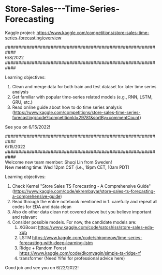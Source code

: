 # Store-Sales---Time-Series-Forecasting
Kaggle project: https://www.kaggle.com/competitions/store-sales-time-series-forecasting/overview

############################################################ <br />
6/8/2022 <br />
############################################################ <br />

Learning objectives: 
1. Clean and merge data for both train and test dataset for later time series analysis
2. Get familiar with popular time-series related models (e.g., RNN, LSTM, GRU, etc.)
3. Read online guide about how to do time series analysis (https://www.kaggle.com/competitions/store-sales-time-series-forecasting/code?competitionId=29781&sortBy=commentCount)

See you on 6/15/2022! 


############################################################ <br />
6/15/2022 <br />
############################################################ <br />
Welcome new team member: Shuqi Lin from Sweden! <br />
New meeting time: Wed 12pm CST (i.e., 19pm CET, 10am PDT)

Learning objectives: 
1. Check Kernel "Store Sales TS Forecasting - A Comprehensive Guide" (https://www.kaggle.com/code/ekrembayar/store-sales-ts-forecasting-a-comprehensive-guide)
2. Read through the entire notebook mentioned in 1. carefully and repeat all codes for EDA and data clean
3. Also do other data clean not covered above but you believe important and relavant 
4. Consider possible models. For now, the candidate models are:
    1) XGBoost https://www.kaggle.com/code/satoshiss/store-sales-eda-xgb 
    2) LSTM https://www.kaggle.com/code/shiromeow/time-series-forecasting-with-deep-learning-lstm 
    3) Ridge + Random Forest https://www.kaggle.com/code/dkomyagin/simple-ts-ridge-rf
    4) transformer (Need Yifei for professional advice here)

Good job and see you on 6/22/2022! 
